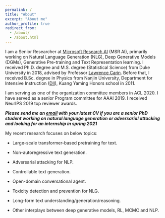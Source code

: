 ```yaml
---
permalink: /
title: "About"
excerpt: "About me"
author_profile: true
redirect_from: 
  - /about/
  - /about.html
---
```


I am a Senior Researcher at [Microsoft Research AI](https://www.microsoft.com/en-us/research/group/natural-language-processing/) (MSR AI), primarily working on Natural Language Generation (NLG), Deep Generative Models (DGMs), Generative Pre-training and Text Representation learning. I received Ph.D. degree and M.S. degree (Statistical Science) from Duke University in 2018, advised by Professor [Lawrence Carin](http://people.ee.duke.edu/~lcarin/). Before that, I received B.Sc. degree in Physics from Nanjin University, Department for Intensive Instruction ([DII](http://dii.nju.edu.cn/kuangym/?lang=en)), Kuang Yaming Honors school in 2011.

I am serving as one of the organization committee members in ACL 2020. I have served as a senior Program committee for AAAI 2019. I received NeurIPS 2019 top reviewer awards. 

***Please send me an [email](mailto:yizzhang@microsoft.com) with your latest CV if you are a senior PhD student working on natural language generation or adversarial attacking and looking for an internship in spring 2021***

My recent research focuses on below topics:

- Large-scale transformer-based pretraining for text.

- Non-autoregressive text generation.

- Adversarial attacking for NLP. 

- Controllable text generation.

- Open-domain conversational agent. 

- Toxicity detection and prevention for NLG. 

- Long-form text understanding/generation/reasoning.

- Other interplays between deep generative models, RL, MCMC and NLP. 



